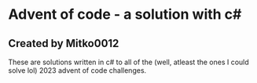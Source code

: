 # Advent of code - a solution with c#

## Created by Mitko0012

These are solutions written in c# to all of the (well, atleast the ones I could solve lol) 2023 advent of code challenges.
